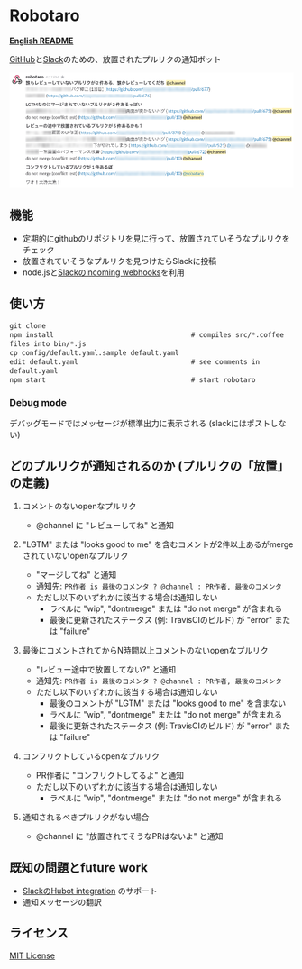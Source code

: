 Robotaro
===

**[English README](./README.en.md)**

[GitHub](https://github.com/)と[Slack](https://slack.com/)のための、放置されたプルリクの通知ボット

![robotaroの動作例](./doc/robotaro.png "robotaroの動作例")

機能
---

* 定期的にgithubのリポジトリを見に行って、放置されていそうなプルリクをチェック
* 放置されていそうなプルリクを見つけたらSlackに投稿
* node.jsと[Slackのincoming webhooks](https://maychan.slack.com/services/new/incoming-webhook)を利用

使い方
---

    git clone
    npm install                                  # compiles src/*.coffee files into bin/*.js
    cp config/default.yaml.sample default.yaml
    edit default.yaml                            # see comments in default.yaml
    npm start                                    # start robotaro

### Debug mode

デバッグモードではメッセージが標準出力に表示される (slackにはポストしない)

どのプルリクが通知されるのか (プルリクの「放置」の定義)
---

1. コメントのないopenなプルリク
    * @channel に "レビューしてね" と通知

2. "LGTM" または "looks good to me" を含むコメントが2件以上あるがmergeされていないopenなプルリク
    * "マージしてね" と通知
    * 通知先: `PR作者 is 最後のコメンタ ? @channel : PR作者, 最後のコメンタ`
    * ただし以下のいずれかに該当する場合は通知しない
        * ラベルに "wip", "dontmerge" または "do not merge" が含まれる
        * 最後に更新されたステータス (例: TravisCIのビルド) が "error" または "failure"

3. 最後にコメントされてからN時間以上コメントのないopenなプルリク
    * "レビュー途中で放置してない?" と通知
    * 通知先: `PR作者 is 最後のコメンタ ? @channel : PR作者, 最後のコメンタ`
    * ただし以下のいずれかに該当する場合は通知しない
        * 最後のコメントが "LGTM" または "looks good to me" を含まない
        * ラベルに "wip", "dontmerge" または "do not merge" が含まれる
        * 最後に更新されたステータス (例: TravisCIのビルド) が "error" または "failure"

4. コンフリクトしているopenなプルリク
    * PR作者に "コンフリクトしてるよ" と通知
    * ただし以下のいずれかに該当する場合は通知しない
        * ラベルに "wip", "dontmerge" または "do not merge" が含まれる

5. 通知されるべきプルリクがない場合
    * @channel に "放置されてそうなPRはないよ" と通知

既知の問題とfuture work
---

* [SlackのHubot integration](https://slack.com/integrations) のサポート
* 通知メッセージの翻訳

ライセンス
---
[MIT License](./LICENSE)
